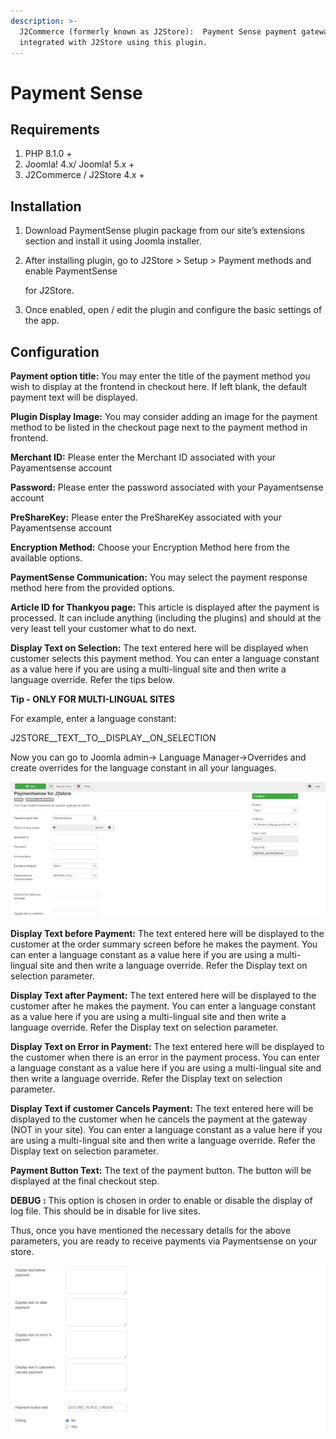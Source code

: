 ```yaml
---
description: >-
  J2Commerce (formerly known as J2Store):  Payment Sense payment gateway is
  integrated with J2Store using this plugin.
---
```


# Payment Sense

## Requirements

1. PHP 8.1.0 +
2. Joomla! 4.x/ Joomla! 5.x +
3. J2Commerce / J2Store 4.x +

## Installation <a href="#installation" id="installation"></a>

1. Download PaymentSense plugin package from our site’s extensions section and install it using Joomla installer.
2.  After installing plugin, go to J2Store > Setup > Payment methods and enable PaymentSense

    for J2Store.
3. Once enabled, open / edit the plugin and configure the basic settings of the app.

## Configuration <a href="#configuration" id="configuration"></a>

**Payment option title:** You may enter the title of the payment method you wish to display at the frontend in checkout here. If left blank, the default payment text will be displayed.

**Plugin Display Image:** You may consider adding an image for the payment method to be listed in the checkout page next to the payment method in frontend.

**Merchant ID:** Please enter the Merchant ID associated with your Payamentsense account

**Password:** Please enter the password associated with your Payamentsense account

**PreShareKey:** Please enter the PreShareKey associated with your Payamentsense account

**Encryption Method:** Choose your Encryption Method here from the available options.

**PaymentSense Communication:** You may select the payment response method here from the provided options.

**Article ID for Thankyou page:** This article is displayed after the payment is processed. It can include anything (including the plugins) and should at the very least tell your customer what to do next.

**Display Text on Selection:** The text entered here will be displayed when customer selects this payment method. You can enter a language constant as a value here if you are using a multi-lingual site and then write a language override. Refer the tips below.

**Tip - ONLY FOR MULTI-LINGUAL SITES**

For example, enter a language constant:

J2STORE\_\_TEXT\_\_TO\_\_DISPLAY\_\_ON\_SELECTION

Now you can go to Joomla admin-> Language Manager->Overrides and create overrides for the language constant in all your languages.

![Paymentsense Configuration- Image1](../../assets/paymentsense-configuration-image1.png)

**Display Text before Payment:** The text entered here will be displayed to the customer at the order summary screen before he makes the payment. You can enter a language constant as a value here if you are using a multi-lingual site and then write a language override. Refer the Display text on selection parameter.

**Display Text after Payment:** The text entered here will be displayed to the customer after he makes the payment. You can enter a language constant as a value here if you are using a multi-lingual site and then write a language override. Refer the Display text on selection parameter.

**Display Text on Error in Payment:** The text entered here will be displayed to the customer when there is an error in the payment process. You can enter a language constant as a value here if you are using a multi-lingual site and then write a language override. Refer the Display text on selection parameter.

**Display Text if customer Cancels Payment:** The text entered here will be displayed to the customer when he cancels the payment at the gateway (NOT in your site). You can enter a language constant as a value here if you are using a multi-lingual site and then write a language override. Refer the Display text on selection parameter.

**Payment Button Text:** The text of the payment button. The button will be displayed at the final checkout step.

**DEBUG :** This option is chosen in order to enable or disable the display of log file. This should be in disable for live sites.

Thus, once you have mentioned the necessary details for the above parameters, you are ready to receive payments via Paymentsense on your store.

![Paymentsense Configuration- Image2](../../assets/paymentsense-configuration-image2.png)

